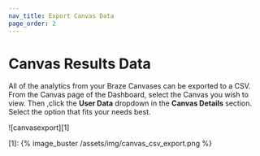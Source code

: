 ```yaml
---
nav_title: Export Canvas Data
page_order: 2
---
```


# Canvas Results Data

All of the analytics from your Braze Canvases can be exported to a CSV. From the Canvas page of the Dashboard, select the Canvas you wish to view. Then ,click the __User Data__ dropdown in the __Canvas Details__ section. Select the option that fits your needs best.

![canvasexport][1]

[1]: {% image_buster /assets/img/canvas_csv_export.png %}
